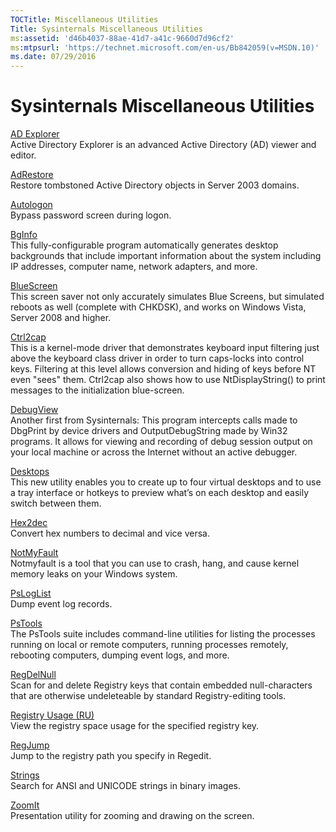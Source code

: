 ```yaml
---
TOCTitle: Miscellaneous Utilities
Title: Sysinternals Miscellaneous Utilities
ms:assetid: 'd46b4037-88ae-41d7-a41c-9660d7d96cf2'
ms:mtpsurl: 'https://technet.microsoft.com/en-us/Bb842059(v=MSDN.10)'
ms.date: 07/29/2016
---
```


Sysinternals Miscellaneous Utilities
====================================

[AD Explorer](adexplorer.md)  
Active Directory Explorer is an advanced Active Directory (AD) viewer
and editor.

[AdRestore](adrestore.md)  
Restore tombstoned Active Directory objects in Server 2003 domains.

[Autologon](autologon.md)  
Bypass password screen during logon.

[BgInfo](bginfo.md)  
This fully-configurable program automatically generates desktop
backgrounds that include important information about the system
including IP addresses, computer name, network adapters, and more.

[BlueScreen](bluescreen.md)  
This screen saver not only accurately simulates Blue Screens, but
simulated reboots as well (complete with CHKDSK), and works on Windows
Vista, Server 2008 and higher.

[Ctrl2cap](ctrl2cap.md)  
This is a kernel-mode driver that demonstrates keyboard input filtering
just above the keyboard class driver in order to turn caps-locks into
control keys. Filtering at this level allows conversion and hiding of
keys before NT even "sees" them. Ctrl2cap also shows how to use
NtDisplayString() to print messages to the initialization blue-screen.

[DebugView](debugview.md)  
Another first from Sysinternals: This program intercepts calls made to
DbgPrint by device drivers and OutputDebugString made by Win32 programs.
It allows for viewing and recording of debug session output on your
local machine or across the Internet without an active debugger.

[Desktops](desktops.md)  
This new utility enables you to create up to four virtual desktops and
to use a tray interface or hotkeys to preview what’s on each desktop and
easily switch between them.

[Hex2dec](hex2dec.md)  
Convert hex numbers to decimal and vice versa.

[NotMyFault](notmyfault.md)  
Notmyfault is a tool that you can use to crash, hang, and cause kernel
memory leaks on your Windows system.

[PsLogList](psloglist.md)  
Dump event log records.

[PsTools](pstools.md)  
The PsTools suite includes command-line utilities for listing the
processes running on local or remote computers, running processes
remotely, rebooting computers, dumping event logs, and more.

[RegDelNull](regdelnull.md)  
Scan for and delete Registry keys that contain embedded null-characters
that are otherwise undeleteable by standard Registry-editing tools.

[Registry Usage (RU)](ru.md)  
View the registry space usage for the specified registry key.

[RegJump](regjump.md)  
Jump to the registry path you specify in Regedit.

[Strings](strings.md)  
Search for ANSI and UNICODE strings in binary images.

[ZoomIt](zoomit.md)  
Presentation utility for zooming and drawing on the screen.